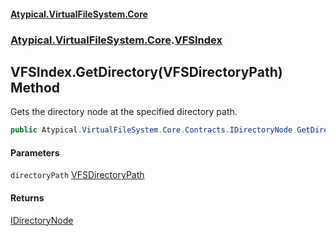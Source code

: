 #### [Atypical.VirtualFileSystem.Core](VirtualFileSystem.md 'VirtualFileSystem')
### [Atypical.VirtualFileSystem.Core](VirtualFileSystem.md#Atypical.VirtualFileSystem.Core 'Atypical.VirtualFileSystem.Core').[VFSIndex](VFSIndex.md 'Atypical.VirtualFileSystem.Core.VFSIndex')

## VFSIndex.GetDirectory(VFSDirectoryPath) Method

Gets the directory node at the specified directory path.

```csharp
public Atypical.VirtualFileSystem.Core.Contracts.IDirectoryNode GetDirectory(Atypical.VirtualFileSystem.Core.VFSDirectoryPath directoryPath);
```
#### Parameters

<a name='Atypical.VirtualFileSystem.Core.VFSIndex.GetDirectory(Atypical.VirtualFileSystem.Core.VFSDirectoryPath).directoryPath'></a>

`directoryPath` [VFSDirectoryPath](VFSDirectoryPath.md 'Atypical.VirtualFileSystem.Core.VFSDirectoryPath')

#### Returns
[IDirectoryNode](IDirectoryNode.md 'Atypical.VirtualFileSystem.Core.Contracts.IDirectoryNode')
